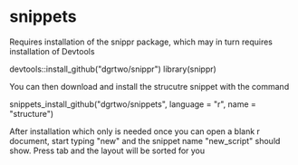 # snippets

Requires installation of the snippr package, which may in turn requires installation of Devtools

devtools::install_github("dgrtwo/snippr")
library(snippr)

You can then download and install the strucutre snippet with the command

snippets_install_github("dgrtwo/snippets", language = "r", name = "structure")

After installation which only is needed once you can open a blank r document, start typing "new" and the snippet name "new_script" should show.
Press tab and the layout will be sorted for you
